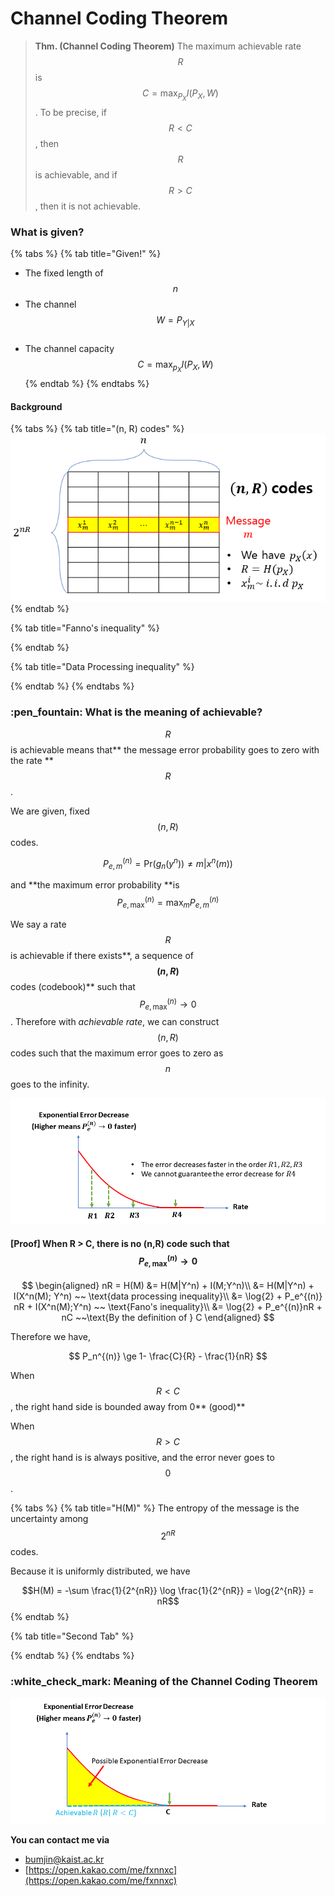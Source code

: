 # Channel Coding Theorem

> **Thm. (Channel Coding Theorem)** The maximum achievable rate $$R$$ is $$C= \max_{P_X} I(P_X , W)$$. To be precise, if $$R< C$$, then $$R$$ is achievable, and if $$R>C$$, then it is not achievable.

### What is given?

{% tabs %}
{% tab title="Given!" %}
* The fixed length of $$n$$
* The channel $$W = P_{Y|X}$$​
* The channel capacity $$C = \max_{p_X} I(P_X, W)$$​
{% endtab %}
{% endtabs %}

#### Background

{% tabs %}
{% tab title="(n, R) codes" %}
![(n, R) codes ](../../.gitbook/assets/codes.png)
{% endtab %}

{% tab title="Fanno's inequality" %}

{% endtab %}

{% tab title="Data Processing inequality" %}

{% endtab %}
{% endtabs %}

### :pen\_fountain: What is the meaning of achievable?

$$R$$ is achievable means that** the message error probability goes to zero with the rate **$$R$$.

We are given, fixed $$(n, R)$$ codes.

$$
P_{e,m}^{(n)} = \text{Pr}(g_n(y^n)) \ne m| x^n(m))
$$

and **the maximum error probability **is $$P_{e, \text{max}}^{(n)} = \max_m P_{e,m}^{(n)}$$&#x20;

We say a rate $$R$$ is achievable if there exists**, a sequence of **$$(n, R)$$** codes (codebook)** such that $$P_{e, \text{max}}^{(n)} \rightarrow 0$$. Therefore with _achievable rate_, we can construct $$(n, R)$$ codes such that the maximum error goes to zero as $$n$$ goes to the infinity.

![Even though rate R achieves zero probability of the error, the decreasing speed differs for different R. Note that rates R1, R2, and R3 are achievable and rate R4 is not achievable](../../.gitbook/assets/슬라이드3.PNG)

#### \[Proof] When R > C,  there is no (n,R) code such that $$P_{e, \text{max}}^{(n)} \rightarrow 0$$

$$
\begin{aligned} nR = H(M) &= H(M|Y^n) + I(M;Y^n)\\ &= H(M|Y^n) + I(X^n(M); Y^n) ~~ \text{data processing inequality}\\ &= \log{2} + P_e^{(n)} nR + I(X^n(M);Y^n) ~~ \text{Fano's inequality}\\ &= \log{2} + P_e^{(n)}nR + nC ~~\text{By the definition of } C \end{aligned}
$$

Therefore we have,

$$
P_n^{(n)} \ge 1- \frac{C}{R} - \frac{1}{nR}
$$

When $$R<C$$, the right hand side is bounded away from 0** (good)**

When $$R>C$$, the right hand is is always positive, and the error never goes to $$0$$.&#x20;

{% tabs %}
{% tab title="H(M)" %}
The entropy of the message is the uncertainty among  $$2^{nR}$$ codes.&#x20;

Because it is uniformly distributed, we have&#x20;

$$H(M) = -\sum \frac{1}{2^{nR}} \log \frac{1}{2^{nR}} =  \log{2^{nR}} = nR$$&#x20;
{% endtab %}

{% tab title="Second Tab" %}

{% endtab %}
{% endtabs %}

### :white\_check\_mark: Meaning of the Channel Coding Theorem

![](../../.gitbook/assets/슬라이드4.PNG)



**You can contact me via**

* bumjin@kaist.ac.kr&#x20;
* [https://open.kakao.com/me/fxnnxc](https://open.kakao.com/me/fxnnxc)

